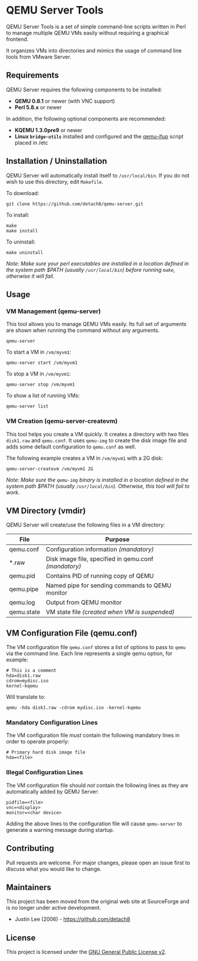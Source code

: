 
# QEMU Server Tools

QEMU Server Tools is a set of simple command-line scripts written in
Perl to manage multiple QEMU VMs easily without requiring a graphical
frontend.

It organizes VMs into directories and mimics the usage of command line
tools from VMware Server.

## Requirements

QEMU Server requires the following components to be installed:

* **QEMU 0.8.1** or newer (with VNC support)
* **Perl 5.8.x** or newer

In addition, the following optional components are recommended:

* **KQEMU 1.3.0pre9** or newer
* **Linux `bridge-utils`** installed and configured and the
  [qemu-ifup](qemu-ifup) script placed in /etc

## Installation / Uninstallation

QEMU Server will automatically install itself to `/usr/local/bin`.
If you do not wish to use this directory, edit `Makefile`.

To download:

    git clone https://github.com/detach8/qemu-server.git

To install:

    make
    make install

To uninstall:

    make uninstall

_Note: Make sure your perl executables are installed in a location
defined in the system path $PATH (usually `/usr/local/bin`) before
running `make`, otherwise it will fail._

## Usage

### VM Management (qemu-server)

This tool allows you to manage QEMU VMs easily. Its full set of arguments
are shown when running the command without any arguments.

    qemu-server

To start a VM in `/vm/myvm1`:

    qemu-server start /vm/myvm1

To stop a VM in `/vm/myvm1`:

    qemu-server stop /vm/myvm1

To show a list of running VMs:

    qemu-server list

### VM Creation (qemu-server-createvm)

This tool helps you create a VM quickly. It creates a directory with two
files `disk1.raw` and `qemu.conf`. It uses `qemu-img` to create the disk
image file and adds some default configuration to `qemu.conf` as well.

The following example creates a VM in `/vm/myvm1` with a 2G disk:

    qemu-server-createvm /vm/myvm1 2G

_Note: Make sure the `qemu-img` binary is installed in a location defined
in the system path $PATH (usually `/usr/local/bin`). Otherwise, this tool
will fail to work._

## VM Directory (vmdir)

QEMU Server will create/use the following files in a VM directory:

| File        | Purpose                                                  |
| ----------- | -------------------------------------------------------- |
| qemu.conf   | Configuration information _(mandatory)_                  |
| *.raw       | Disk image file, specified in qemu.conf _(mandatory)_    |
| qemu.pid    | Contains PID of running copy of QEMU                     |
| qemu.pipe   | Named pipe for sending commands to QEMU monitor          |
| qemu.log    | Output from QEMU monitor                                 |
| qemu.state  | VM state file _(created when VM is suspended)_           |

## VM Configuration File (qemu.conf)

The VM configuration file `qemu.conf` stores a list of options to pass
to `qemu` via the command line. Each line represents a single qemu
option, for example:

    # This is a comment
    hda=disk1.raw
    cdrom=mydisc.iso
    kernel-kqemu

Will translate to:

    qemu -hda disk1.raw -cdrom mydisc.iso -kernel-kqemu

### Mandatory Configuration Lines

The VM configuration file _must_ contain the following mandatory lines in
order to operate properly:

    # Primary hard disk image file
    hda=<file>

### Illegal Configuration Lines

The VM configuration file should _not_ contain the following lines as they
are automatically added by QEMU Server:

    pidfile=<file>
    vnc=<display>
    monitor=<char device>

Adding the above lines to the configuration file will cause `qemu-server`
to generate a warning message during startup.

## Contributing

Pull requests are welcome. For major changes, please open an issue first to discuss what you would like to change.

## Maintainers

This project has been moved from the original web site at SourceForge
and is no longer under active development.

* Justin Lee (2006) - https://github.com/detach8

## License

This project is licensed under the [GNU General Public License v2](LICENSE).
